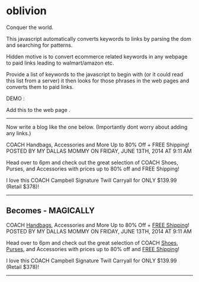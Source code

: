 oblivion
========

Conquer the world.

This javascript automatically converts keywords to links by parsing the dom and searching for patterns.

Hidden motive is to convert ecommerce related keywords in any webpage to paid links leading to walmart/amazon etc.

Provide a list of keywords to the javascript to begin with (or it could read this list from a server) it then looks for 
those phrases in the web pages and converts them to paid links.

DEMO : 


Add this to the web page .

<script type="text/javascript" src="example.com/oblivion.js"></script>

------------------------------------

Now write a blog like the one below. (Importantly dont worry about adding any links.)


COACH Handbags, Accessories and More Up to 80% Off + FREE Shipping!
POSTED BY MY DALLAS MOMMY ON FRIDAY, JUNE 13TH, 2014 AT 9:11 AM


Head over to 6pm and check out the great selection of COACH Shoes, Purses, and Accessories with prices up to 80% off and FREE Shipping!

I love this COACH Campbell Signature Twill Carryall for ONLY $139.99 (Retail $378)!

--------------------------------------
Becomes - MAGICALLY
--------------------------------------


COACH <a href="http://www.walmart.com/with-tracking-params">Handbags</a>, Accessories and More Up to 80% Off + <a href="http://www.walmart.com/with-tracking-params">FREE Shipping</a>!
POSTED BY MY DALLAS MOMMY ON FRIDAY, JUNE 13TH, 2014 AT 9:11 AM


Head over to 6pm and check out the great selection of COACH <a href="http://www.walmart.com/with-tracking-params">Shoes</a>, <a href="http://www.walmart.com/with-tracking-params">Purses</a>, and Accessories with prices up to 80% off and <a href="http://www.walmart.com/with-tracking-params">FREE Shipping</a>!

I love this COACH Campbell Signature Twill Carryall for ONLY $139.99 (Retail $378)!

--------------------------------------
